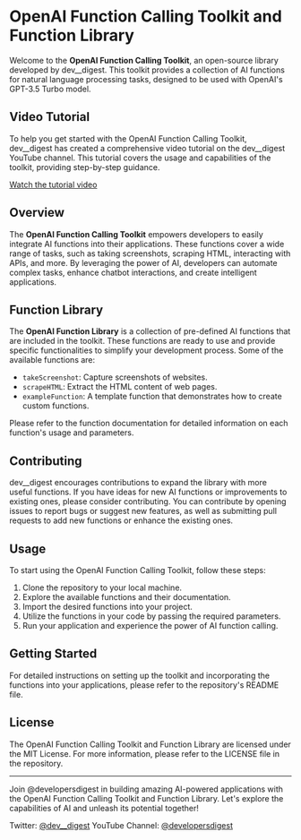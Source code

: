 # OpenAI Function Calling Toolkit and Function Library

Welcome to the **OpenAI Function Calling Toolkit**, an open-source library developed by dev__digest. This toolkit provides a collection of AI functions for natural language processing tasks, designed to be used with OpenAI's GPT-3.5 Turbo model.

## Video Tutorial

To help you get started with the OpenAI Function Calling Toolkit, dev__digest has created a comprehensive video tutorial on the dev__digest YouTube channel. This tutorial covers the usage and capabilities of the toolkit, providing step-by-step guidance.

[Watch the tutorial video](https://youtu.be/OMIuh2Xicg0)

## Overview

The **OpenAI Function Calling Toolkit** empowers developers to easily integrate AI functions into their applications. These functions cover a wide range of tasks, such as taking screenshots, scraping HTML, interacting with APIs, and more. By leveraging the power of AI, developers can automate complex tasks, enhance chatbot interactions, and create intelligent applications.

## Function Library

The **OpenAI Function Library** is a collection of pre-defined AI functions that are included in the toolkit. These functions are ready to use and provide specific functionalities to simplify your development process. Some of the available functions are:

- `takeScreenshot`: Capture screenshots of websites.
- `scrapeHTML`: Extract the HTML content of web pages.
- `exampleFunction`: A template function that demonstrates how to create custom functions.

Please refer to the function documentation for detailed information on each function's usage and parameters.

## Contributing

dev__digest encourages contributions to expand the library with more useful functions. If you have ideas for new AI functions or improvements to existing ones, please consider contributing. You can contribute by opening issues to report bugs or suggest new features, as well as submitting pull requests to add new functions or enhance the existing ones.

## Usage

To start using the OpenAI Function Calling Toolkit, follow these steps:

1. Clone the repository to your local machine.
2. Explore the available functions and their documentation.
3. Import the desired functions into your project.
4. Utilize the functions in your code by passing the required parameters.
5. Run your application and experience the power of AI function calling.

## Getting Started

For detailed instructions on setting up the toolkit and incorporating the functions into your applications, please refer to the repository's README file.

## License

The OpenAI Function Calling Toolkit and Function Library are licensed under the MIT License. For more information, please refer to the LICENSE file in the repository.

---

Join @developersdigest in building amazing AI-powered applications with the OpenAI Function Calling Toolkit and Function Library. Let's explore the capabilities of AI and unleash its potential together!

Twitter: [@dev__digest](https://twitter.com/dev__digest)
YouTube Channel: [@developersdigest](https://www.youtube.com/@developersdigest)
